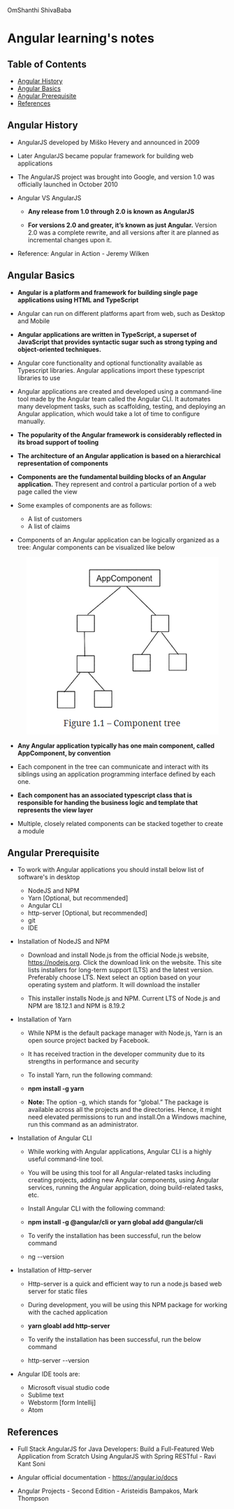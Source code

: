 OmShanthi                                                                                             ShivaBaba

# Angular learning's notes

## Table of Contents

* [Angular History](#angular-history)
* [Angular Basics](#angular-basics)
* [Angular Prerequisite](#angular-prerequisite)
* [References](#references)



## Angular History

*   AngularJS developed by Miško Hevery and announced in 2009 

*   Later AngularJS became popular framework for building web applications

*   The AngularJS project was brought into Google, and version 1.0 was officially launched in October 2010

*   Angular VS AngularJS

    *   **Any release from 1.0 through 2.0 is known as AngularJS**
    
    *   **For versions 2.0 and greater, it’s known as just Angular.** 
        Version 2.0 was a complete rewrite, and all versions after it are planned as incremental changes upon it.
  
*   Reference: Angular in Action    -   Jeremy Wilken      


## Angular Basics

*   **Angular is a platform and framework for building single page applications using HTML and TypeScript**

*   Angular can run on different platforms apart from web, such as Desktop and Mobile

*   **Angular applications are written in TypeScript, a superset of JavaScript that provides syntactic sugar 
    such as strong typing and object-oriented techniques.**

*   Angular core functionality and optional functionality available as Typescript libraries. 
    Angular applications import these typescript libraries to use
    
*   Angular applications are created and developed using a command-line tool made by the Angular team called the Angular CLI. 
    It automates many development tasks, such as scaffolding, testing, and deploying an Angular application, 
    which would take a lot of time to configure manually.

*   **The popularity of the Angular framework is considerably reflected in its broad support of tooling**    

*   **The architecture of an Angular application is based on a hierarchical representation of components**

*   **Components are the fundamental building blocks of an Angular application.** They represent and control a particular portion of a web page called the view

*   Some examples of components are as follows:

    *   A list of customers
    *   A list of claims
 
*   Components of an Angular application can be logically organized as a tree: Angular components can be visualized like below

       <p align="center">
            <img src="images/Angular_component_tree.PNG">
       </p>

*   **Any Angular application typically has one main component, called AppComponent, by convention**   

*   Each component in the tree can communicate and interact with its siblings using an application programming interface defined by each one.

*   **Each component has an associated typescript class that is responsible for handing the business logic and template that represents the view layer**

*   Multiple, closely related components can be stacked together to create a module

 

## Angular Prerequisite


*   To work with Angular applications you should install below list of software's in desktop

       *    NodeJS and NPM
       *    Yarn [Optional, but recommended]
       *    Angular CLI
       *    http-server [Optional, but recommended] 
       *    git
       *    IDE    

*   Installation of NodeJS and NPM

      *    Download and install Node.js from the official Node.js website, https://nodejs.org. Click the download link on the website. 
           This site lists installers for long-term support (LTS) and the latest version. Preferably choose LTS.
           Next select an option based on your operating system and platform. It will download the installer
         
      *    This installer installs Node.js and NPM. Current LTS of Node.js and NPM are 18.12.1 and NPM is 8.19.2
      
*   Installation of Yarn

      *    While NPM is the default package manager with Node.js, Yarn is an open source project backed by Facebook. 
      
      *    It has received traction in the developer community due to its strengths in performance and security
      
      *    To install Yarn, run the following command:
      
      *    **npm install -g yarn**
      
      *    **Note:**   The option -g, which stands for “global.” The package is available across all the projects and the directories.
                       Hence, it might need elevated permissions to run and install.On a Windows machine, run this command as an administrator.
                       
                       
*   Installation of Angular CLI

      *    While working with Angular applications, Angular CLI is a highly useful command-line tool. 
      
      *    You will be using this tool for all Angular-related tasks including creating projects, adding new Angular components, using Angular services, 
           running the Angular application, doing build-related tasks, etc.
                 
      *    Install Angular CLI with the following command:
      
      *    **npm install -g @angular/cli      or      yarn global add @angular/cli**                                       
                       
      *    To verify the installation has been successful, run the below command 
                                                    
      *    ng  --version
      

*   Installation of Http-server

      *    Http-server is a quick and efficient way to run a node.js based web server for static files
      
      *    During development, you will be using this NPM package for working with the cached application
      
      *    **yarn gloabl add http-server**
      
      *    To verify the installation has been successful, run the below command
      
      *    http-server --version
      
            
*    Angular IDE tools are:

      *    Microsoft visual studio code
      *    Sublime text
      *    Webstorm [form Intellij]
      *    Atom      
                    
         
              


## References

*   Full Stack AngularJS for Java Developers: Build a Full-Featured Web Application from Scratch Using AngularJS with Spring RESTful    -   Ravi Kant Soni

*   Angular official documentation  -   https://angular.io/docs

*   Angular Projects - Second Edition   -   Aristeidis Bampakos, Mark Thompson